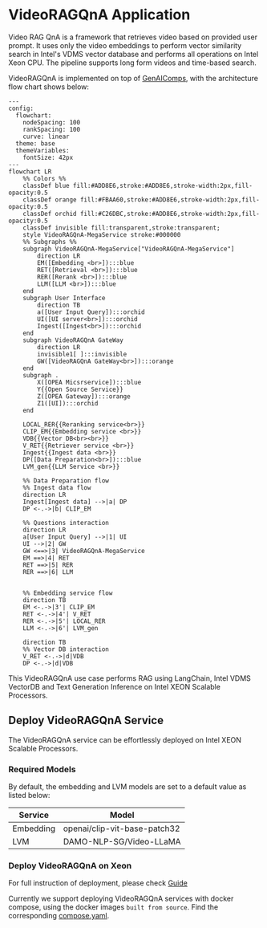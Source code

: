# VideoRAGQnA Application

Video RAG QnA is a framework that retrieves video based on provided user prompt. It uses only the video embeddings to perform vector similarity search in Intel's VDMS vector database and performs all operations on Intel Xeon CPU. The pipeline supports long form videos and time-based search.

VideoRAGQnA is implemented on top of [GenAIComps](https://github.com/opea-project/GenAIComps), with the architecture flow chart shows below:

```mermaid
---
config:
  flowchart:
    nodeSpacing: 100
    rankSpacing: 100
    curve: linear
  theme: base
  themeVariables:
    fontSize: 42px
---
flowchart LR
    %% Colors %%
    classDef blue fill:#ADD8E6,stroke:#ADD8E6,stroke-width:2px,fill-opacity:0.5
    classDef orange fill:#FBAA60,stroke:#ADD8E6,stroke-width:2px,fill-opacity:0.5
    classDef orchid fill:#C26DBC,stroke:#ADD8E6,stroke-width:2px,fill-opacity:0.5
    classDef invisible fill:transparent,stroke:transparent;
    style VideoRAGQnA-MegaService stroke:#000000
    %% Subgraphs %%
    subgraph VideoRAGQnA-MegaService["VideoRAGQnA-MegaService"]
        direction LR
        EM([Embedding <br>]):::blue
        RET([Retrieval <br>]):::blue
        RER([Rerank <br>]):::blue
        LLM([LLM <br>]):::blue
    end
    subgraph User Interface
        direction TB
        a([User Input Query]):::orchid
        UI([UI server<br>]):::orchid
        Ingest([Ingest<br>]):::orchid
    end
    subgraph VideoRAGQnA GateWay
        direction LR
        invisible1[ ]:::invisible
        GW([VideoRAGQnA GateWay<br>]):::orange
    end
    subgraph .
        X([OPEA Micsrservice]):::blue
        Y{{Open Source Service}}
        Z([OPEA Gateway]):::orange
        Z1([UI]):::orchid
    end

    LOCAL_RER{{Reranking service<br>}}
    CLIP_EM{{Embedding service <br>}}
    VDB{{Vector DB<br><br>}}
    V_RET{{Retriever service <br>}}
    Ingest{{Ingest data <br>}}
    DP([Data Preparation<br>]):::blue
    LVM_gen{{LLM Service <br>}}

    %% Data Preparation flow
    %% Ingest data flow
    direction LR
    Ingest[Ingest data] -->|a| DP
    DP <-.->|b| CLIP_EM

    %% Questions interaction
    direction LR
    a[User Input Query] -->|1| UI
    UI -->|2| GW
    GW <==>|3| VideoRAGQnA-MegaService
    EM ==>|4| RET
    RET ==>|5| RER
    RER ==>|6| LLM


    %% Embedding service flow
    direction TB
    EM <-.->|3'| CLIP_EM
    RET <-.->|4'| V_RET
    RER <-.->|5'| LOCAL_RER
    LLM <-.->|6'| LVM_gen

    direction TB
    %% Vector DB interaction
    V_RET <-.->|d|VDB
    DP <-.->|d|VDB
```

This VideoRAGQnA use case performs RAG using LangChain, Intel VDMS VectorDB and Text Generation Inference on Intel XEON Scalable Processors.

## Deploy VideoRAGQnA Service

The VideoRAGQnA service can be effortlessly deployed on Intel XEON Scalable Processors.

### Required Models

By default, the embedding and LVM models are set to a default value as listed below:

| Service   | Model                        |
| --------- | ---------------------------- |
| Embedding | openai/clip-vit-base-patch32 |
| LVM       | DAMO-NLP-SG/Video-LLaMA      |

### Deploy VideoRAGQnA on Xeon

For full instruction of deployment, please check [Guide](docker_compose/intel/cpu/xeon/README.md)

Currently we support deploying VideoRAGQnA services with docker compose, using the docker images `built from source`. Find the corresponding [compose.yaml](docker_compose/intel/cpu/xeon/compose.yaml).
